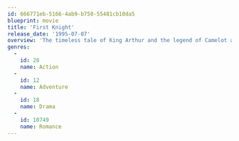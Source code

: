 ```yaml
---
id: 666771eb-5166-4ab9-b750-55481cb10da5
blueprint: movie
title: 'First Knight'
release_date: '1995-07-07'
overview: 'The timeless tale of King Arthur and the legend of Camelot are retold in this passionate period drama. Arthur is reluctant to hand the crown to Lancelot, and Guinevere is torn between her loyalty to her husband and her growing love for his rival. But Lancelot must balance his loyalty to the throne with the rewards of true love.'
genres:
  -
    id: 28
    name: Action
  -
    id: 12
    name: Adventure
  -
    id: 18
    name: Drama
  -
    id: 10749
    name: Romance
---
```

